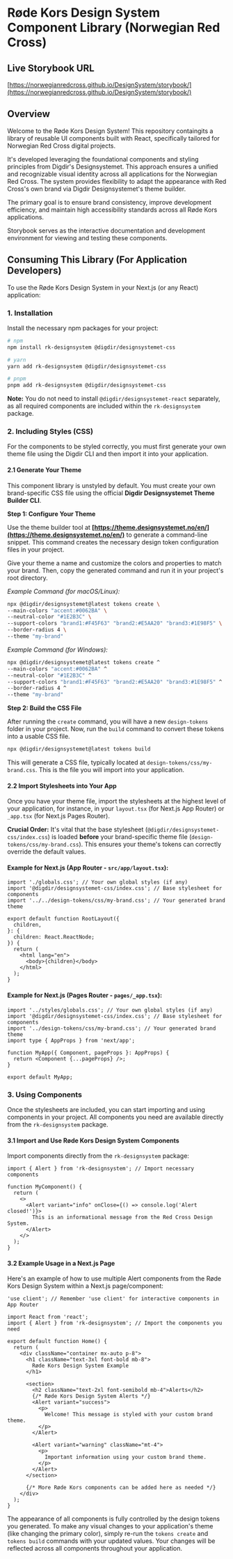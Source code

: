 # Røde Kors Design System Component Library (Norwegian Red Cross)

## Live Storybook URL

[https://norwegianredcross.github.io/DesignSystem/storybook/](https://norwegianredcross.github.io/DesignSystem/storybook/)

## Overview

Welcome to the Røde Kors Design System! This repository containgits a library of reusable UI components built with React, specifically tailored for Norwegian Red Cross digital projects.

It's developed leveraging the foundational components and styling principles from Digdir's Designsystemet. This approach ensures a unified and recognizable visual identity across all applications for the Norwegian Red Cross. The system provides flexibility to adapt the appearance with Red Cross's own brand via Digdir Designsystemet's theme builder.

The primary goal is to ensure brand consistency, improve development efficiency, and maintain high accessibility standards across all Røde Kors applications.

Storybook serves as the interactive documentation and development environment for viewing and testing these components.

## Consuming This Library (For Application Developers)

To use the Røde Kors Design System in your Next.js (or any React) application:

### 1. Installation

Install the necessary npm packages for your project:

```bash
# npm
npm install rk-designsystem @digdir/designsystemet-css

# yarn
yarn add rk-designsystem @digdir/designsystemet-css

# pnpm
pnpm add rk-designsystem @digdir/designsystemet-css
```

**Note:** You do not need to install `@digdir/designsystemet-react` separately, as all required components are included within the `rk-designsystem` package.

### 2. Including Styles (CSS)

For the components to be styled correctly, you must first generate your own theme file using the Digdir CLI and then import it into your application.

#### 2.1 Generate Your Theme

This component library is unstyled by default. You must create your own brand-specific CSS file using the official **Digdir Designsystemet Theme Builder CLI**.

**Step 1: Configure Your Theme**

Use the theme builder tool at **[https://theme.designsystemet.no/en/](https://theme.designsystemet.no/en/)** to generate a command-line snippet. This command creates the necessary design token configuration files in your project.

Give your theme a name and customize the colors and properties to match your brand. Then, copy the generated command and run it in your project's root directory.

*Example Command (for macOS/Linux):*
```bash
npx @digdir/designsystemet@latest tokens create \
--main-colors "accent:#0062BA" \
--neutral-color "#1E2B3C" \
--support-colors "brand1:#F45F63" "brand2:#E5AA20" "brand3:#1E98F5" \
--border-radius 4 \
--theme "my-brand"
```

*Example Command (for Windows):*
```bash
npx @digdir/designsystemet@latest tokens create ^
--main-colors "accent:#0062BA" ^
--neutral-color "#1E2B3C" ^
--support-colors "brand1:#F45F63" "brand2:#E5AA20" "brand3:#1E98F5" ^
--border-radius 4 ^
--theme "my-brand"
```

**Step 2: Build the CSS File**

After running the `create` command, you will have a new `design-tokens` folder in your project. Now, run the `build` command to convert these tokens into a usable CSS file.

```bash
npx @digdir/designsystemet@latest tokens build
```

This will generate a CSS file, typically located at `design-tokens/css/my-brand.css`. This is the file you will import into your application.

#### 2.2 Import Stylesheets into Your App

Once you have your theme file, import the stylesheets at the highest level of your application, for instance, in your `layout.tsx` (for Next.js App Router) or `_app.tsx` (for Next.js Pages Router).

**Crucial Order:** It's vital that the base stylesheet (`@digdir/designsystemet-css/index.css`) is loaded **before** your brand-specific theme file (`design-tokens/css/my-brand.css`). This ensures your theme's tokens can correctly override the default values.

#### Example for Next.js (App Router - `src/app/layout.tsx`):

```tsx
import './globals.css'; // Your own global styles (if any)
import '@digdir/designsystemet-css/index.css'; // Base stylesheet for components
import '../../design-tokens/css/my-brand.css'; // Your generated brand theme

export default function RootLayout({
  children,
}: {
  children: React.ReactNode;
}) {
  return (
    <html lang="en">
      <body>{children}</body>
    </html>
  );
}
```

#### Example for Next.js (Pages Router - `pages/_app.tsx`):

```tsx
import '../styles/globals.css'; // Your own global styles (if any)
import '@digdir/designsystemet-css/index.css'; // Base stylesheet for components
import '../design-tokens/css/my-brand.css'; // Your generated brand theme
import type { AppProps } from 'next/app';

function MyApp({ Component, pageProps }: AppProps) {
  return <Component {...pageProps} />;
}

export default MyApp;
```

### 3. Using Components

Once the stylesheets are included, you can start importing and using components in your project. All components you need are available directly from the `rk-designsystem` package.

#### 3.1 Import and Use Røde Kors Design System Components

Import components directly from the `rk-designsystem` package:

```tsx
import { Alert } from 'rk-designsystem'; // Import necessary components

function MyComponent() {
  return (
    <>
      <Alert variant="info" onClose={() => console.log('Alert closed!')}>
        This is an informational message from the Red Cross Design System.
      </Alert>
    </>
  );
}
```

#### 3.2 Example Usage in a Next.js Page

Here's an example of how to use multiple Alert components from the Røde Kors Design System within a Next.js page/component:

```tsx
'use client'; // Remember 'use client' for interactive components in App Router

import React from 'react';
import { Alert } from 'rk-designsystem'; // Import the components you need

export default function Home() {
  return (
    <div className="container mx-auto p-8">
      <h1 className="text-3xl font-bold mb-8">
        Røde Kors Design System Example
      </h1>

      <section>
        <h2 className="text-2xl font-semibold mb-4">Alerts</h2>
        {/* Røde Kors Design System Alerts */}
        <Alert variant="success">
          <p>
            Welcome! This message is styled with your custom brand theme.
          </p>
        </Alert>

        <Alert variant="warning" className="mt-4">
          <p>
            Important information using your custom brand theme.
          </p>
        </Alert>
      </section>

      {/* More Røde Kors components can be added here as needed */}
    </div>
  );
}
```

The appearance of all components is fully controlled by the design tokens you generated. To make any visual changes to your application's theme (like changing the primary color), simply re-run the `tokens create` and `tokens build` commands with your updated values. Your changes will be reflected across all components throughout your application.